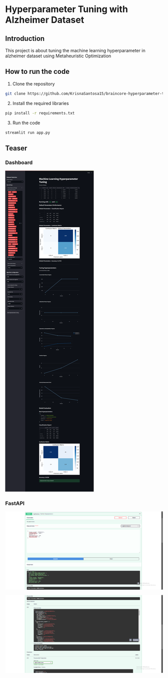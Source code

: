# Hyperparameter Tuning with Alzheimer Dataset

## Introduction

This project is about tuning the machine learning hyperparameter in alzheimer dataset using Metaheuristic Optimization

## How to run the code
1. Clone the repository
```bash
git clone https://github.com/KrisnaSantosa15/braincore-hyperparameter-tuning.git
```

2. Install the required libraries
```bash
pip install -r requirements.txt
```
3. Run the code
```bash
streamlit run app.py
```

## Teaser

### Dashboard

![Dashboard](./images/banner.png)

### FastAPI

![FastAPI](./images/fastapi-1.png)

![FastAPI](./images/fastapi-2.png)
